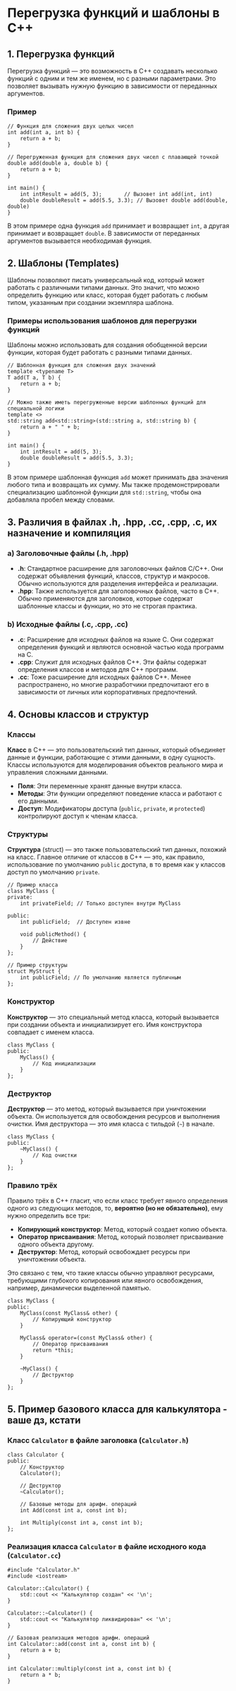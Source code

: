 
# Перегрузка функций и шаблоны в C++

## 1. Перегрузка функций

Перегрузка функций — это возможность в C++ создавать несколько функций с одним и тем же именем, но с разными параметрами. Это позволяет вызывать нужную функцию в зависимости от переданных аргументов.

### Пример

```
// Функция для сложения двух целых чисел
int add(int a, int b) {
    return a + b;
}

// Перегруженная функция для сложения двух чисел с плавающей точкой
double add(double a, double b) {
    return a + b;
}

int main() {
    int intResult = add(5, 3);       // Вызовет int add(int, int)
    double doubleResult = add(5.5, 3.3); // Вызовет double add(double, double)
}
```

В этом примере одна функция `add` принимает и возвращает `int`, а другая принимает и возвращает `double`. В зависимости от переданных аргументов вызывается необходимая функция.



## 2. Шаблоны (Templates)

Шаблоны позволяют писать универсальный код, который может работать с различными типами данных. Это значит, что можно определить функцию или класс, которая будет работать с любым типом, указанным при создании экземпляра шаблона.

### Примеры использования шаблонов для перегрузки функций

Шаблоны можно использовать для создания обобщенной версии функции, которая будет работать с разными типами данных.

```
// Шаблонная функция для сложения двух значений
template <typename T>
T add(T a, T b) {
    return a + b;
}

// Можно также иметь перегруженные версии шаблонных функций для специальной логики
template <>
std::string add<std::string>(std::string a, std::string b) {
    return a + " " + b;
}

int main() {
    int intResult = add(5, 3);
    double doubleResult = add(5.5, 3.3);
}
```

В этом примере шаблонная функция `add` может принимать два значения любого типа и возвращать их сумму. Мы также продемонстрировали специализацию шаблонной функции для `std::string`, чтобы она добавляла пробел между словами.



## 3. Различия в файлах .h, .hpp, .cc, .cpp, .c, их назначение и компиляция

### a) Заголовочные файлы (.h, .hpp)
- **.h**: Стандартное расширение для заголовочных файлов C/C++. Они содержат объявления функций, классов, структур и макросов. Обычно используются для разделения интерфейса и реализации.
- **.hpp**: Также используется для заголовочных файлов, часто в C++. Обычно применяются для заголовков, которые содержат шаблонные классы и функции, но это не строгая практика.

### b) Исходные файлы (.c, .cpp, .cc)
- **.c**: Расширение для исходных файлов на языке C. Они содержат определения функций и являются основной частью кода программ на C.
- **.cpp**: Служит для исходных файлов C++. Эти файлы содержат определения классов и методов для C++ программ.
- **.cc**: Тоже расширение для исходных файлов C++. Менее распространено, но многие разработчики предпочитают его в зависимости от личных или корпоративных предпочтений.

## 4. Основы классов и структур

### Классы

**Класс** в C++ — это пользовательский тип данных, который объединяет данные и функции, работающие с этими данными, в одну сущность. Классы используются для моделирования объектов реального мира и управления сложными данными.

- **Поля**: Эти переменные хранят данные внутри класса.
- **Методы**: Эти функции определяют поведение класса и работают с его данными.
- **Доступ**: Модификаторы доступа (`public`, `private`, и `protected`) контролируют доступ к членам класса.

### Структуры

**Структура** (struct) — это также пользовательский тип данных, похожий на класс. Главное отличие от классов в C++ — это, как правило, использование по умолчанию `public` доступа, в то время как у классов доступ по умолчанию `private`.

```
// Пример класса
class MyClass {
private:
    int privateField; // Только доступен внутри MyClass

public:
    int publicField;  // Доступен извне

    void publicMethod() {
        // Действие
    }
};

// Пример структуры
struct MyStruct {
    int publicField; // По умолчанию является публичным
};
```


### Конструктор

**Конструктор** — это специальный метод класса, который вызывается при создании объекта и инициализирует его. Имя конструктора совпадает с именем класса.

```
class MyClass {
public:
    MyClass() {
        // Код инициализации
    }
};
```


### Деструктор

**Деструктор** — это метод, который вызывается при уничтожении объекта. Он используется для освобождения ресурсов и выполнения очистки. Имя деструктора — это имя класса с тильдой (`~`) в начале.

```
class MyClass {
public:
    ~MyClass() {
        // Код очистки
    }
};
```


### Правило трёх

Правило трёх в C++ гласит, что если класс требует явного определения одного из следующих методов, то, **вероятно (но не обязательно)**, ему нужно определить все три:

- **Копирующий конструктор**: Метод, который создает копию объекта.
- **Оператор присваивания**: Метод, который позволяет присваивание одного объекта другому.
- **Деструктор**: Метод, который освобождает ресурсы при уничтожении объекта.

Это связано с тем, что такие классы обычно управляют ресурсами, требующими глубокого копирования или явного освобождения, например, динамически выделенной памятью.

```
class MyClass {
public:
    MyClass(const MyClass& other) {
        // Копирующий конструктор
    }

    MyClass& operator=(const MyClass& other) {
        // Оператор присваивания
        return *this;
    }

    ~MyClass() {
        // Деструктор
    }
};
```



## 5. Пример базового класса для калькулятора - ваше дз, кстати

### Класс `Calculator` в файле заголовка (`Calculator.h`)

```
class Calculator {
public:
    // Конструктор
    Calculator();

    // Деструктор
    ~Calculator();

    // Базовые методы для арифм. операций
    int Add(const int a, const int b);

    int Multiply(const int a, const int b);
};

```

### Реализация класса `Calculator` в файле исходного кода (`Calculator.cc`)

```
#include "Calculator.h"
#include <iostream>

Calculator::Calculator() {
    std::cout << "Калькулятор создан" << '\n';
}

Calculator::~Calculator() {
    std::cout << "Калькулятор ликвидирован" << '\n';
}

// Базовая реализация методов арифм. операций
int Calculator::add(const int a, const int b) {
    return a + b;
}

int Calculator::multiply(const int a, const int b) {
    return a * b;
}
```
